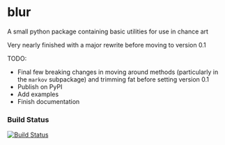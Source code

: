 # blur
A small python package containing basic utilities for use in chance art

Very nearly finished with a major rewrite before moving to version 0.1

TODO:
* Final few breaking changes in moving around methods (particularly in
    the `markov` subpackage) and trimming fat before setting version 0.1
* Publish on PyPI
* Add examples
* Finish documentation

### Build Status
[![Build Status](https://travis-ci.org/ajyoon/blur.svg?branch=master)](https://travis-ci.org/ajyoon/blur)
